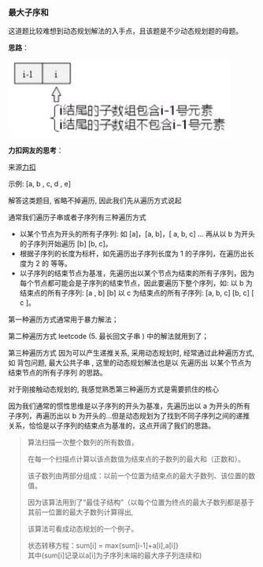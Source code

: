 ### 最大子序和

这道题比较难想到动态规划解法的入手点，且该题是不少动态规划题的母题。

**思路**：

![](../image/dp_leetcodfe53.png)



**力扣网友的思考**：

来源[力扣](https://leetcode-cn.com/problems/maximum-subarray/solution/xiang-xi-jie-du-dong-tai-gui-hua-de-shi-xian-yi-li/)

示例: [a, b , c, d , e]

解答这类题目, 省略不掉遍历, 因此我们先从遍历方式说起

通常我们遍历子串或者子序列有三种遍历方式

* 以某个节点为开头的所有子序列: 如 [a]，[a, b]，[ a, b, c] ... 再从以 b 为开头的子序列开始遍历 [b] [b, c]。
* 根据子序列的长度为标杆，如先遍历出子序列长度为 1 的子序列，在遍历出长度为 2 的 等等。
* 以子序列的结束节点为基准，先遍历出以某个节点为结束的所有子序列，因为每个节点都可能会是子序列的结束节点，因此要遍历下整个序列，如: 以 b 为结束点的所有子序列: [a , b] [b] 以 c 为结束点的所有子序列: [a, b, c] [b, c] [ c ]。

第一种遍历方式通常用于暴力解法；

第二种遍历方式 leetcode (5. 最长回文子串 ) 中的解法就用到了；

第三种遍历方式 因为可以产生递推关系, 采用动态规划时, 经常通过此种遍历方式, 如 背包问题, 最大公共子串 , 这里的动态规划解法也是以 先遍历出 以某个节点为结束节点的所有子序列 的思路。

对于刚接触动态规划的, 我感觉熟悉第三种遍历方式是需要抓住的核心

因为我们通常的惯性思维是以子序列的开头为基准，先遍历出以 a 为开头的所有子序列，再遍历出以 b 为开头的...但是动态规划为了找到不同子序列之间的递推关系，恰恰是以子序列的结束点为基准的，这点开阔了我们的思路。



> 算法扫描一次整个数列的所有数值，
>
> 在每一个扫描点计算以该点数值为结束点的子数列的最大和（正数和）。
>
>  该子数列由两部分组成：以前一个位置为结束点的最大子数列、该位置的数值。
>
> 因为该算法用到了“最佳子结构”（以每个位置为终点的最大子数列都是基于其前一位置的最大子数列计算得出, 
>
> 该算法可看成动态规划的一个例子。
>
> 状态转移方程：sum[i] = max{sum[i-1]+a[i],a[i]}   
> 其中(sum[i]记录以a[i]为子序列末端的最大序子列连续和)



